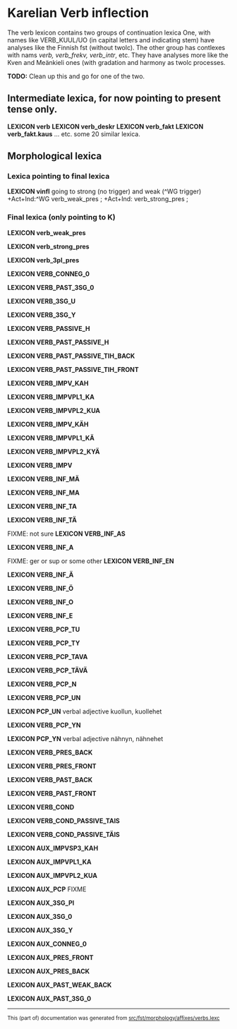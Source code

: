 # Karelian Verb inflection
The verb lexicon contains two groups of continuation lexica
One, with names like VERB_KUUL/UO (in capital letters and indicating stem)
have analyses like the Finnish fst (without twolc). The other group has
contlexes with nams *verb, verb_frekv, verb_intr*, etc. They have
analyses more like the Kven and Meänkieli ones (with gradation and
harmony as twolc processes.

**TODO:** Clean up this and go for one of the two.

## Intermediate lexica, for now pointing to present tense only.

**LEXICON verb**
**LEXICON verb_deskr**
**LEXICON verb_fakt**
**LEXICON verb_fakt.kaus**
... etc. some 20 similar lexica.

## Morphological lexica

### Lexica pointing to final lexica

**LEXICON vinfl** going to strong (no trigger)  and weak (^WG trigger)
+Act+Ind:^WG verb_weak_pres ;
+Act+Ind: verb_strong_pres ;

### Final lexica (only pointing to K)

**LEXICON verb_weak_pres**

**LEXICON verb_strong_pres** 

**LEXICON verb_3pl_pres**

**LEXICON VERB_CONNEG_0** 

**LEXICON VERB_PAST_3SG_0** 

**LEXICON VERB_3SG_U** 

**LEXICON VERB_3SG_Y** 

**LEXICON VERB_PASSIVE_H** 

**LEXICON VERB_PAST_PASSIVE_H** 

**LEXICON VERB_PAST_PASSIVE_TIH_BACK** 

**LEXICON VERB_PAST_PASSIVE_TIH_FRONT** 

**LEXICON VERB_IMPV_KAH**

**LEXICON VERB_IMPVPL1_KA**

**LEXICON VERB_IMPVPL2_KUA** 

**LEXICON VERB_IMPV_KÄH**

**LEXICON VERB_IMPVPL1_KÄ** 

**LEXICON VERB_IMPVPL2_KYÄ** 

**LEXICON VERB_IMPV** 

**LEXICON VERB_INF_MÄ** 

**LEXICON VERB_INF_MA** 

**LEXICON VERB_INF_TA** 

**LEXICON VERB_INF_TÄ** 

FIXME: not sure
**LEXICON VERB_INF_AS** 

**LEXICON VERB_INF_A** 

FIXME: ger or sup or some other
**LEXICON VERB_INF_EN** 

**LEXICON VERB_INF_Ä** 

**LEXICON VERB_INF_Ö** 

**LEXICON VERB_INF_O** 

**LEXICON VERB_INF_E** 

**LEXICON VERB_PCP_TU** 

**LEXICON VERB_PCP_TY** 

**LEXICON VERB_PCP_TAVA** 

**LEXICON VERB_PCP_TÄVÄ** 

**LEXICON VERB_PCP_N** 

**LEXICON VERB_PCP_UN** 

**LEXICON PCP_UN** verbal adjective kuollun, kuollehet

**LEXICON VERB_PCP_YN** 

**LEXICON PCP_YN** verbal adjective nähnyn, nähnehet

**LEXICON VERB_PRES_BACK** 

**LEXICON VERB_PRES_FRONT** 

**LEXICON VERB_PAST_BACK** 

**LEXICON VERB_PAST_FRONT** 

**LEXICON VERB_COND** 

**LEXICON VERB_COND_PASSIVE_TAIS** 

**LEXICON VERB_COND_PASSIVE_TÄIS** 

**LEXICON AUX_IMPVSP3_KAH** 

**LEXICON AUX_IMPVPL1_KA** 

**LEXICON AUX_IMPVPL2_KUA** 

**LEXICON AUX_PCP** 
FIXME

**LEXICON AUX_3SG_PI** 

**LEXICON AUX_3SG_0**

**LEXICON AUX_3SG_Y** 

**LEXICON AUX_CONNEG_0** 

**LEXICON AUX_PRES_FRONT** 

**LEXICON AUX_PRES_BACK** 

**LEXICON AUX_PAST_WEAK_BACK** 

**LEXICON AUX_PAST_3SG_0** 

* * *

<small>This (part of) documentation was generated from [src/fst/morphology/affixes/verbs.lexc](https://github.com/giellalt/lang-krl/blob/main/src/fst/morphology/affixes/verbs.lexc)</small>
